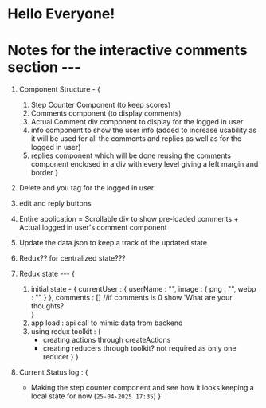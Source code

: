 # Hello Everyone!
# Notes for the interactive comments section --- 

1. Component Structure - {

    1. Step Counter Component (to keep scores)
    2. Comments component (to display comments)
    3. Actual Comment div component to display for the logged in user
    4. info component to show the user info (added to increase usability as it will be used for all the comments and replies as well as for the logged in user)
    5. replies component which will be done reusing the comments component enclosed in a div with every level giving a left margin and border
}
2. Delete and you tag for the logged in user
3. edit and reply buttons
4. Entire application = Scrollable div to show pre-loaded comments + Actual logged in user's comment component
5. Update the data.json to keep a track of the updated state
6. Redux?? for centralized state??? 
7. Redux state --- {

    1. initial state - {
        currentUser : {
            userName : "",
            image : {
                png : "",
                webp : ""
            }
        },
        comments : []    //if comments is 0 show 'What are your thoughts?'     
    }
    2. app load : api call to mimic data from backend
    3. using redux toolkit : {
        - creating actions through createActions 
        - creating reducers through toolkit? not required as only one reducer
    }
}
8. Current Status log : {
    
    - Making the step counter component and see how it looks keeping a local state for now (`25-04-2025 17:35`)
}